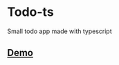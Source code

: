 # Todo-ts
Small todo app made with typescript

## [Demo](https://jonathan-lindqvist.github.io/todo-ts/)
